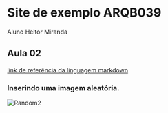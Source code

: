 # Site de exemplo ARQB039

Aluno Heitor Miranda

## Aula 02

[link de referência da linguagem markdown](https://www.markdown.net.br/)

### Inserindo uma imagem aleatória.


![Random2](https://encrypted-tbn0.gstatic.com/images?q=tbn%3AANd9GcQAMWg0A_HpHrLXxsepBhc-1UBBrHsNQs5__EeKY9tPtrpfGKscniyFbbtpGyWYzNv9a1sjuTR1-jbG9gBlR1zDiuNdYUHdvGbhCA&usqp=CAU&ec=45702845=1000x)
